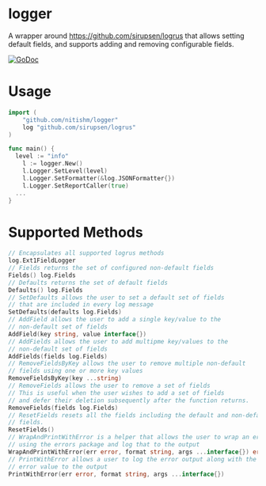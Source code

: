 # logger
A wrapper around https://github.com/sirupsen/logrus that allows setting default fields, and supports adding and removing configurable fields.

[![GoDoc](https://godoc.org/github.com/nitishm/logger?status.svg)](https://godoc.org/github.com/nitishm/logger)
# Usage
```go
import (
	"github.com/nitishm/logger"
	log "github.com/sirupsen/logrus"
)

func main() {
  level := "info"
	l := logger.New()
	l.Logger.SetLevel(level)
	l.Logger.SetFormatter(&log.JSONFormatter{})
	l.Logger.SetReportCaller(true)
  ...
}
```

# Supported Methods
```go
// Encapsulates all supported logrus methods
log.Ext1FieldLogger
// Fields returns the set of configured non-default fields
Fields() log.Fields
// Defaults returns the set of default fields 
Defaults() log.Fields
// SetDefaults allows the user to set a default set of fields
// that are included in every log message
SetDefaults(defaults log.Fields)
// AddField allows the user to add a single key/value to the 
// non-default set of fields
AddField(key string, value interface{})
// AddFields allows the user to add multipme key/values to the 
// non-default set of fields
AddFields(fields log.Fields)
// RemoveFieldsByKey allows the user to remove multiple non-default
// fields using one or more key values
RemoveFieldsByKey(key ...string)
// RemoveFields allows the user to remove a set of fields
// This is useful when the user wishes to add a set of fields
// and defer their deletion subsequently after the function returns.
RemoveFields(fields log.Fields)
// ResetFields resets all the fields including the default and non-default
// fields.
ResetFields()
// WrapAndPrintWithError is a helper that allows the user to wrap an error
// using the errors package and log that to the output 
WrapAndPrintWithError(err error, format string, args ...interface{}) error
// PrintWithError allows a user to log the error output along with the 
// error value to the output
PrintWithError(err error, format string, args ...interface{})
```
